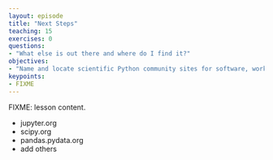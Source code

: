 ```yaml
---
layout: episode
title: "Next Steps"
teaching: 15
exercises: 0
questions:
- "What else is out there and where do I find it?"
objectives:
- "Name and locate scientific Python community sites for software, workshops, and help."
keypoints:
- FIXME
---
```

FIXME: lesson content.

* jupyter.org
* scipy.org
* pandas.pydata.org
* add others
